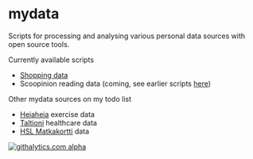 mydata
======

Scripts for processing and analysing various personal data sources with open source tools.

Currently available scripts
* [Shopping data](shopping)
* Scoopinion reading data (coming, see earlier scripts [here](https://github.com/ouzor/misc/blob/master/scoopinion/howiread_ouzor_20120921.md))

Other mydata sources on my todo list
* [Heiaheia](http://www.heiaheia.com/) exercise data
* [Taltioni](http://www.taltioni.fi/fi) healthcare data
* [HSL Matkakortti](https://omamatkakortti.hsl.fi/) data

[![githalytics.com alpha](https://cruel-carlota.pagodabox.com/f16752dcfa4d6fde33f7fad057137507 "githalytics.com")](http://githalytics.com/ouzor/mydata)
